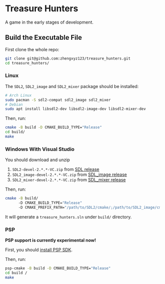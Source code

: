 # Treasure Hunters

A game in the early stages of development.

## Build the Executable File

First clone the whole repo:

```bash
git clone git@github.com:zhengxyz123/treasure_hunters.git
cd treasure_hunters/
```

### Linux
The `SDL2`, `SDL2_image` and `SDL2_mixer` package should be installed:

```bash
# Arch Linux
sudo pacman -S sdl2-compat sdl2_image sdl2_mixer
# Debian
sudo apt install libsdl2-dev libsdl2-image-dev libsdl2-mixer-dev
```

Then, run:

```bash
cmake -B build -D CMAKE_BUILD_TYPE="Release"
cd build/
make
```

### Windows With Visual Studio
You should download and unzip

1. `SDL2-devel-2.*.*-VC.zip` from [SDL release](https://github.com/libsdl-org/SDL/releases)
2. `SDL2_image-devel-2.*.*-VC.zip` from [SDL_image release](https://github.com/libsdl-org/SDL_image/releases)
3. `SDL2_mixer-devel-2.*.*-VC.zip` from [SDL_mixer release](https://github.com/libsdl-org/SDL_mixer/releases)

Then, run:

```bash
cmake -B build/
      -D CMAKE_BUILD_TYPE="Release"
      -D CMAKE_PREFIX_PATH="/path/to/SDL2/cmake/;/path/to/SDL2_image/cmake;/path/to/SDL2_mixer/cmake"
```

It will generate a `treasure_hunters.sln` under `build/` directory.

### PSP
**PSP support is currently experimental now!**

First, you should [install PSP SDK](https://pspdev.github.io/installation.html).

Then, run:

```bash
psp-cmake -B build -D CMAKE_BUILD_TYPE="Release"
cd build /
make
```
